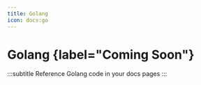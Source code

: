 ```yaml
---
title: Golang
icon: docs:go
---
```


# Golang {label="Coming Soon"}
:::subtitle
Reference Golang code in your docs pages
:::